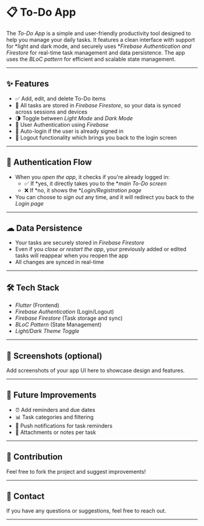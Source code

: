 # 📋 To-Do App

The *To-Do App* is a simple and user-friendly productivity tool designed to help you manage your daily tasks. It features a clean interface with support for *light and dark mode, and securely uses **Firebase Authentication and Firestore* for real-time task management and data persistence. The app uses the *BLoC pattern* for efficient and scalable state management.

---

## ✨ Features

- ✅ Add, edit, and delete To-Do items  
- 🔄 All tasks are stored in *Firebase Firestore*, so your data is synced across sessions and devices  
- 🌗 Toggle between *Light Mode* and *Dark Mode*  
- 🔐 User Authentication using *Firebase*
- 🚀 Auto-login if the user is already signed in
- 🔁 Logout functionality which brings you back to the login screen

---

## 🔐 Authentication Flow

- When you *open the app*, it checks if you're already logged in:
  - ✅ If *yes, it directly takes you to the **main To-Do screen*
  - ❌ If *no, it shows the **Login/Registration page*
- You can choose to *sign out* any time, and it will redirect you back to the *Login page*

---

## ☁ Data Persistence

- Your tasks are securely stored in *Firebase Firestore*
- Even if you *close or restart the app*, your previously added or edited tasks will reappear when you reopen the app
- All changes are synced in real-time

---

## 🛠 Tech Stack

- *Flutter* (Frontend)
- *Firebase Authentication* (Login/Logout)
- *Firebase Firestore* (Task storage and sync)
- *BLoC Pattern* (State Management)
- *Light/Dark Theme Toggle*

---

## 📱 Screenshots (optional)

Add screenshots of your app UI here to showcase design and features.

---

## 🚧 Future Improvements

- ⏰ Add reminders and due dates  
- 📊 Task categories and filtering  
- 🔔 Push notifications for task reminders  
- 📁 Attachments or notes per task

---

## 🙌 Contribution

Feel free to fork the project and suggest improvements!

---

## 📧 Contact

If you have any questions or suggestions, feel free to reach out.

---